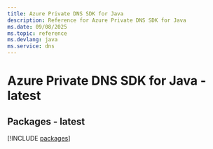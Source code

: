 ```yaml
---
title: Azure Private DNS SDK for Java
description: Reference for Azure Private DNS SDK for Java
ms.date: 09/08/2025
ms.topic: reference
ms.devlang: java
ms.service: dns
---
```

# Azure Private DNS SDK for Java - latest
## Packages - latest
[!INCLUDE [packages](private-dns-index.md)]
